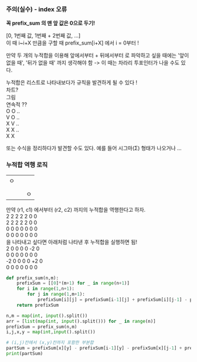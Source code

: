 ### 주의(실수) - index 오류

**꼭 prefix_sum 의 맨 앞 값은 0으로 두기!**

[0, 1번째 값, 1번째 + 2번째 값, ...]   
이 때 i~i+X 만큼을 구할 때 prefix_sum[i+X] 에서 i = 0부터 !   

만약 두 개의 누적합을 이용해 
앞에서부터 + 뒤에서부터 로 파악하고 싶을 때에는
'앞이 없을 때', '뒤가 없을 때' 까지 생각해야 함 -> 이 때는 차라리 투포인터가 나을 수도 있다.

누적합은 리스트로 나타내보다가 규칙을 발견하게 될 수 있다 !   
차트?   
그림   
연속적 ??   
O O ..   
V O ..   
X V ..   
X X ..   
X X   

또는 수식을 정리하다가 발견할 수도 있다. 예를 들어 시그마(Σ) 형태가 나오거나 ...  

### 누적합 역행 로직

|   |      |   |   
|---|------|---|   
| ㅇ |      |   |   
|   |      |   |   
|   |      | ㅇ |  

만약 (r1, c1) 에서부터 (r2, c2) 까지의 누적합을 역행한다고 하자.   
2 2 2 2 2 0 0   
2 2 2 2 2 0 0   
0 0 0 0 0 0 0   
0 0 0 0 0 0 0   
을 나타내고 싶다면 아래처럼 나타낸 후 누적합을 실행하면 됨!   
2 0 0 0 0 -2 0   
0 0 0 0 0 0 0   
-2 0 0 0 0 +2 0   
0 0 0 0 0 0 0    

```python
def prefix_sum(n,m):
    prefixSum = [[0]*(m+1) for _ in range(n+1)]
    for i in range(1,n+1):
        for j in range(1,m+1):
            prefixSum[i][j] = prefixSum[i-1][j] + prefixSum[i][j-1] - prefixSum[i-1][j-1] + arr[i-1][j-1]
    return prefixSum

n,m = map(int, input().split())
arr = [list(map(int, input().split())) for _ in range(n)]
prefixSum = prefix_sum(n,m)
i,j,x,y = map(int,input().split()) 

# (i,j)칸에서 (x,y)칸까지 포함한 부분합
partSum = prefixSum[x][y] - prefixSum[i-1][y] - prefixSum[x][j-1] + prefixSum[i-1][j-1]
print(partSum)

```